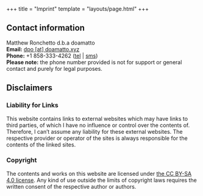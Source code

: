 +++
title = "Imprint"
template = "layouts/page.html"
+++

## Contact information
Matthew Ronchetto d.b.a doamatto<br/>
**Email:** [dpo \[at\] doamatto.xyz](mailto:dpo@doamatto.xyz)<br/>
**Phone:** +1 858-333-4262 ([tel](tel:+18583334262) | [sms](sms:+18583334262))<br/>
**Please note:** the phone number provided is not for support or general contact and purely for legal purposes.

## Disclaimers
### Liability for Links
This website contains links to external websites which may have links to third parties, of which I have no influence or control over the contents of. Therefore, I can’t assume any liability for these external websites. The respective provider or operator of the sites is always responsible for the contents of the linked sites.

### Copyright
The contents and works on this website are licensed under [the CC BY-SA 4.0 license](https://creativecommons.org/licenses/by-sa/4.0/deed.fr). Any kind of use outside the limits of copyright laws requires the written consent of the respective author or authors.

